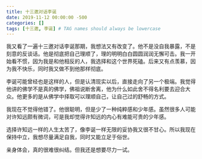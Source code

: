 ```yaml
---
title: 十三邀对话李诞
date: 2019-11-12 00:00:00 -500
categories: []
tags: [十三邀, 李诞] # TAG names should always be lowercase
---
```


我又看了一遍十三邀对话李诞那期，我想法又有改变了。他不是没自我暴露，不是刻意的反谈话。他是彻底把自己理顺了，理的明明白白圆圆润润无懈可击。我一开始看不惯，因为我是和他相反的人，我选择和这个世界死磕。后来又有点羡慕，因为我不快乐，同时我又做不到他那样彻底。

李诞可能曾经也是这样的人，但是认清现实以后，直接走向了另一个极端。我觉得他讲的佛学不是真的佛学，佛祖说断舍离，他为什么如此舍不得名利要去迎合大众。他更多的是从佛学中择取可以理顺自己，让自己过的舒畅的方式。

我现在不觉得他错了。他很聪明，但是少了一种纯粹感和少年感。虽然很多人可能对许知远颇有微词，可是我却觉得许知远的内心有难能可贵的少年感。

选择许知远一样的人生太苦了，像李诞一样无限的妥协我又很不甘心。所以我现在保持中立，我想尽量满足自我，同时又能立足于俗世。

亲身体会，真的很难很纠结。但我还是想要尽力一试。
